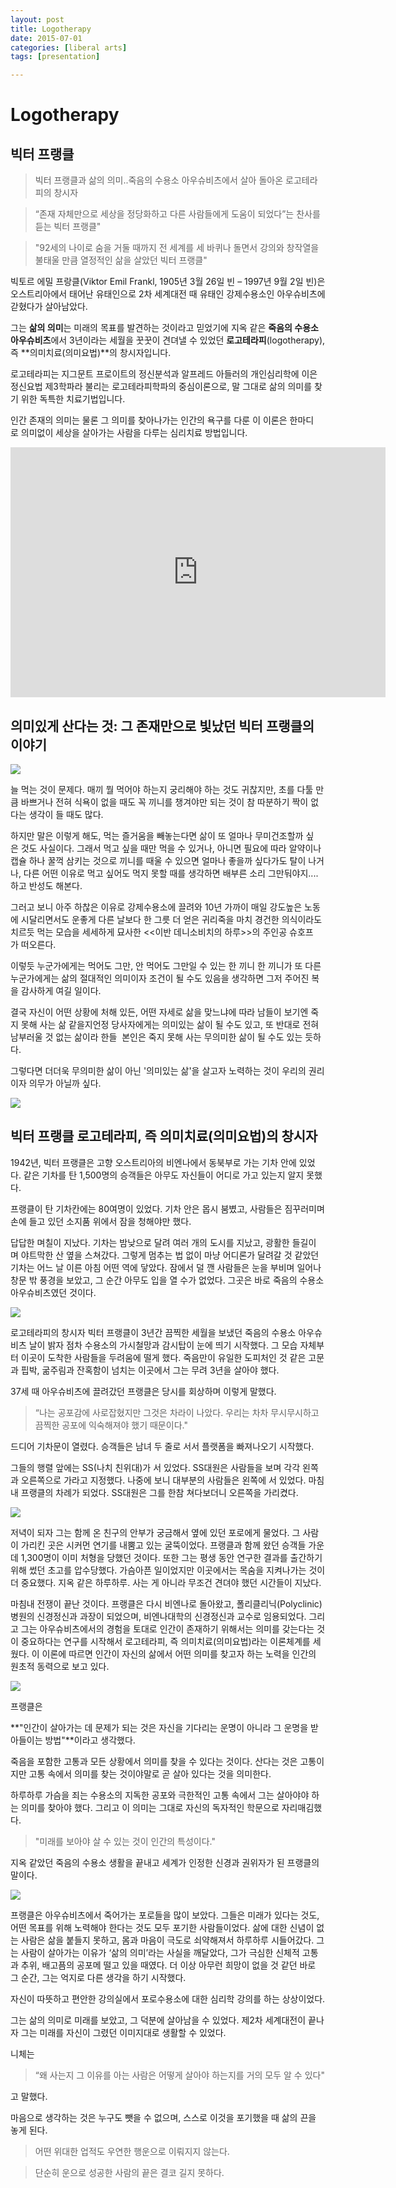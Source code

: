 ```yaml
---
layout: post
title: Logotherapy
date: 2015-07-01
categories: [liberal arts]
tags: [presentation]

---
```



# Logotherapy

## 빅터 프랭클

> 빅터 프랭클과 삶의 의미..죽음의 수용소 아우슈비츠에서 살아 돌아온 로고테라피의 창시자

> “존재 자체만으로 세상을 정당화하고 다른 사람들에게 도움이 되었다”는 찬사를 듣는 빅터 프랭클"

> "92세의 나이로 숨을 거둘 때까지 전 세계를 세 바퀴나 돌면서 강의와 창작열을 불태울 만큼 열정적인 삶을 살았던 빅터 프랭클"


빅토르 에밀 프랑클(Viktor Emil Frankl, 1905년 3월 26일 빈 – 1997년 9월 2일 빈)은 오스트리아에서 태어난 유태인으로 2차 세계대전 때 유태인 강제수용소인 아우슈비츠에 갇혔다가 살아남았다.

그는 **삶의 의미**는 미래의 목표를 발견하는 것이라고 믿었기에 지옥 같은 **죽음의 수용소 아우슈비츠**에서 3년이라는 세월을 꿋꿋이 견뎌낼 수 있었던 **로고테라피**(logotherapy), 즉 **의미치료(의미요법)**의 창시자입니다.

로고테라피는 지그문트 프로이트의 정신분석과 알프레드 아들러의 개인심리학에 이은 정신요법 제3학파라 불리는 로고테라피학파의 중심이론으로, 말 그대로 삶의 의미를 찾기 위한 독특한 치료기법입니다. 

인간 존재의 의미는 물론 그 의미를 찾아나가는 인간의 욕구를 다룬 이 이론은 한마디로 의미없이 세상을 살아가는 사람을 다루는 심리치료 방법입니다.

<iframe width="600" height="400" src="https://www.youtube.com/embed/ujgcv8x3gTs" frameborder="0" allowfullscreen></iframe>

## 의미있게 산다는 것: 그 존재만으로 빛났던 빅터 프랭클의 이야기

![](http://cfile22.uf.tistory.com/image/242F1F3852CA5CCF2CC2C4)

늘 먹는 것이 문제다. 매끼 뭘 먹어야 하는지 궁리해야 하는 것도 귀찮지만, 초를 다툴 만큼 바쁘거나 전혀 식욕이 없을 때도 꼭 끼니를 챙겨야만 되는 것이 참 따분하기 짝이 없다는 생각이 들 때도 많다.

하지만 말은 이렇게 해도, 먹는 즐거움을 빼놓는다면 삶이 또 얼마나 무미건조할까 싶은 것도 사실이다.
그래서 먹고 싶을 때만 먹을 수 있거나, 아니면 필요에 따라 알약이나 캡슐 하나 꿀꺽 삼키는 것으로 끼니를 때울 수 있으면 얼마나 좋을까 싶다가도 탈이 나거나, 다른 어떤 이유로 먹고 싶어도 먹지 못할 때를 생각하면 배부른 소리 그만둬야지....하고 반성도 해본다. 

그러고 보니 아주 하찮은 이유로 강제수용소에 끌려와 10년 가까이 매일 강도높은 노동에 시달리면서도 운좋게 다른 날보다 한 그릇 더 얻은 귀리죽을 마치 경건한 의식이라도 치르듯 먹는 모습을 세세하게 묘사한 <<이반 데니소비치의 하루>>의 주인공 슈호프가 떠오른다.

이렇듯 누군가에게는 먹어도 그만, 안 먹어도 그만일 수 있는 한 끼니 한 끼니가 또 다른 누군가에게는 삶의 절대적인 의미이자 조건이 될 수도 있음을 생각하면 그저 주어진 복을 감사하게 여길 일이다.

결국 자신이 어떤 상황에 처해 있든, 어떤 자세로 삶을 맞느냐에 따라 남들이 보기엔 죽지 못해 사는 삶 같을지언정 당사자에게는 의미있는 삶이 될 수도 있고, 또 반대로 전혀 남부러울 것 없는 삶이라 한들  본인은 죽지 못해 사는 무의미한 삶이 될 수도 있는 듯하다.

그렇다면 더더욱 무의미한 삶이 아닌 '의미있는 삶'을 살고자 노력하는 것이 우리의 권리이자 의무가 아닐까 싶다. 

![](http://cfile7.uf.tistory.com/image/2164B534541EC0E613577F)

## 빅터 프랭클 로고테라피, 즉 의미치료(의미요법)의 창시자

1942년, 빅터 프랭클은 고향 오스트리아의 비엔나에서 동북부로 가는 기차 안에 있었다.
같은 기차를 탄 1,500명의 승객들은 아무도 자신들이 어디로 가고 있는지 알지 못했다.

프랭클이 탄 기차칸에는 80여명이 있었다. 기차 안은 몹시 붐볐고, 사람들은 짐꾸러미며 손에 들고 있던 소지품 위에서 잠을 청해야만 했다.

답답한 며칠이 지났다. 기차는 밤낮으로 달려 여러 개의 도시를 지났고, 광활한 들길이며 야트막한 산 옆을 스쳐갔다. 그렇게 멈추는 법 없이 마냥 어디론가 달려갈 것 같았던 기차는 어느 날 이른 아침 어떤 역에 닿았다. 잠에서 덜 깬 사람들은 눈을 부비며 일어나 창문 밖 풍경을 보았고, 그 순간 아무도 입을 열 수가 없었다. 그곳은 바로 죽음의 수용소 아우슈비츠였던 것이다.


![](http://cfile30.uf.tistory.com/image/2669B449541EC2360874E2)

로고테라피의 창시자 빅터 프랭클이 3년간 끔찍한 세월을 보냈던 죽음의 수용소 아우슈비츠 날이 밝자 점차 수용소의 가시철망과 감시탑이 눈에 띄기 시작했다. 그 모습 자체부터 이곳이 도착한 사람들을 두려움에 떨게 했다. 죽음만이 유일한 도피처인 것 같은 고문과 핍박, 굶주림과 잔혹함이 넘치는 이곳에서 그는 무려 3년을 살아야 했다.

37세 때 아우슈비츠에 끌려갔던 프랭클은 당시를 회상하며 이렇게 말했다.

> “나는 공포감에 사로잡혔지만 그것은 차라이 나았다. 우리는 차차 무시무시하고 끔찍한 공포에 익숙해져야 했기 때문이다."

드디어 기차문이 열렸다. 승객들은 남녀 두 줄로 서서 플랫폼을 빠져나오기 시작했다.

그들의 행렬 앞에는 SS(나치 친위대)가 서 있었다. SS대원은 사람들을 보며 각각 왼쪽과 오른쪽으로 가라고 지정했다.
나중에 보니 대부분의 사람들은 왼쪽에 서 있었다.
마침내 프랭클의 차례가 되었다. SS대원은 그를 한참 쳐다보더니 오른쪽을 가리켰다.

![](http://cfile6.uf.tistory.com/image/222C494A541EC5AE02B145)

저녁이 되자 그는 함께 온 친구의 안부가 궁금해서 옆에 있던 포로에게 물었다.
그 사람이 가리킨 곳은 시커먼 연기를 내뿜고 있는 굴뚝이었다.
프랭클과 함께 왔던 승객들 가운데 1,300명이 이미 처형을 당했던 것이다.
또한 그는 평생 동안 연구한 결과를 출간하기 위해 썼던 초고를 압수당했다.
가슴아픈 일이었지만 이곳에서는 목숨을 지켜나가는 것이 더 중요했다.
지옥 같은 하루하루. 사는 게 아니라 무조건 견뎌야 했던 시간들이 지났다.

마침내 전쟁이 끝난 것이다.
프랭클은 다시 비엔나로 돌아왔고, 폴리클리닉(Polyclinic) 병원의 신경정신과 과장이 되었으며, 비엔나대학의 신경정신과 교수로 임용되었다. 그리고 그는 아우슈비츠에서의 경험을 토대로 인간이 존재하기 위해서는 의미를 갖는다는 것이 중요하다는 연구를 시작해서 로고테라피, 즉 의미치료(의미요법)라는 이론체계를 세웠다.
이 이론에 따르면 인간이 자신의 삶에서 어떤 의미를 찾고자 하는 노력을 인간의 원초적 동력으로 보고 있다.

![](http://cfile22.uf.tistory.com/image/264FB538541EC6E02F535D)

프랭클은

**"인간이 살아가는 데 문제가 되는 것은 자신을 기다리는 운명이 아니라 그 운명을 받아들이는 방법"**이라고 생각했다.

죽음을 포함한 고통과 모든 상황에서 의미를 찾을 수 있다는 것이다. 산다는 것은 고통이지만 고통 속에서 의미를 찾는 것이야말로 곧 살아 있다는 것을 의미한다.

하루하루 가슴을 죄는 수용소의 지독한 공포와 극한적인 고통 속에서 그는 살아야야 하는 의미를 찾아야 했다.
그리고 이 의미는 그대로 자신의 독자적인 학문으로 자리매김했다.

> "미래를 보아야 살 수 있는 것이 인간의 특성이다."

지옥 같았던 죽음의 수용소 생활을 끝내고 세계가 인정한 신경과 권위자가 된 프랭클의 말이다.

![](http://cfile10.uf.tistory.com/image/2369A340541EC87C347A6B)

프랭클은 아우슈비츠에서 죽어가는 포로들을 많이 보았다. 그들은 미래가 있다는 것도, 어떤 목표를 위해 노력해야 한다는 것도 모두
포기한 사람들이었다.
삶에 대한 신념이 없는 사람은 삶을 붙들지 못하고, 몸과 마음이 극도로 쇠약해져서 하루하루 시들어갔다.
그는 사람이 살아가는 이유가 ‘삶의 의미’라는 사실을 깨달았다, 
그가 극심한 신체적 고통과 추위, 배고픔의 공포메 떨고 있을 때였다.
더 이상 아무런 희망이 없을 것 같던 바로 그 순간, 그는 억지로 다른 생각을 하기 시작했다.

자신이 따뜻하고 편안한 강의실에서 포로수용소에 대한 심리학 강의를 하는 상상이었다.

그는 삶의 의미로 미래를 보았고, 그 덕분에 살아남을 수 있었다.
제2차 세계대전이 끝나자 그는 미래를 자신이 그렸던 이미지대로 생활할 수 있었다.

니체는 
> “왜 사는지 그 이유를 아는 사람은 어떻게 살아야 하는지를 거의 모두 알 수 있다"

고 말했다.

마음으로 생각하는 것은 누구도 뺏을 수 없으며, 스스로 이것을 포기했을 때 삶의 끈을 놓게 된다.

> 어떤 위대한 업적도 우연한 행운으로 이뤄지지 않는다.

> 단순히 운으로 성공한 사람의 끝은 결코 길지 못하다.

